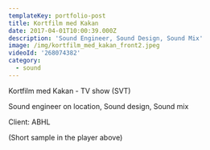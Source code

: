 ```yaml
---
templateKey: portfolio-post
title: Kortfilm med Kakan
date: 2017-04-01T10:00:39.000Z
description: 'Sound Engineer, Sound Design, Sound Mix'
image: /img/kortfilm_med_kakan_front2.jpeg
videoId: '268074382'
category:
  - sound
---
```

Kortfilm med Kakan - TV show (SVT)

Sound engineer on location, Sound design, Sound mix

Client: ABHL

(Short sample in the player above)
